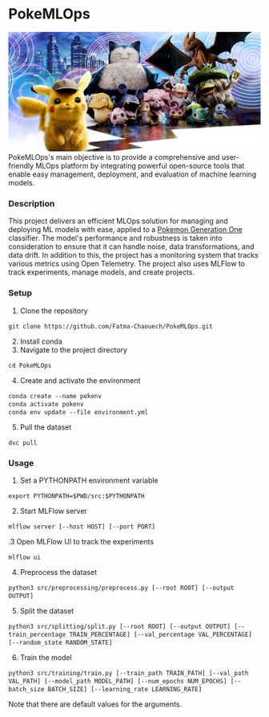 # PokeMLOps
![pokemon](docs/pokemon.png)
PokeMLOps's main objective is to provide a comprehensive and user-friendly MLOps platform by integrating powerful open-source tools that enable easy management, deployment, and evaluation of machine learning models. 

### Description
This project delivers an efficient MLOps solution for managing and deploying ML models with ease, applied to a [Pokemon Generation One](https://www.kaggle.com/datasets/thedagger/pokemon-generation-one) classifier. The model's performance and robustness is taken into consideration to ensure that it can handle noise, data transformations, and data drift. In addition to this, the project has a monitoring system that tracks various metrics using Open Telemetry. The project also uses MLFlow to track experiments, manage models, and create projects.

### Setup
1. Clone the repository 
```
git clone https://github.com/Fatma-Chaouech/PokeMLOps.git
``` 
2. Install conda
3. Navigate to the project directory
```
cd PokeMLOps
```
4. Create and activate the environment
```
conda create --name pokenv
conda activate pokenv
conda env update --file environment.yml
``` 
5. Pull the dataset
```
dvc pull
```
### Usage
1. Set a PYTHONPATH environment variable
```
export PYTHONPATH=$PWD/src:$PYTHONPATH
```
2. Start MLFlow server
```
mlflow server [--host HOST] [--port PORT]
```
.3 Open MLFlow UI to track the experiments
```
mlflow ui
```
4. Preprocess the dataset
```
python3 src/preprocessing/preprocess.py [--root ROOT] [--output OUTPUT]
```
5. Split the dataset
```
python3 src/splitting/split.py [--root ROOT] [--output OUTPUT] [--train_percentage TRAIN_PERCENTAGE] [--val_percentage VAL_PERCENTAGE] [--random_state RANDOM_STATE]
```
6. Train the model
```
python3 src/training/train.py [--train_path TRAIN_PATH] [--val_path VAL_PATH] [--model_path MODEL_PATH] [--num_epochs NUM_EPOCHS] [--batch_size BATCH_SIZE] [--learning_rate LEARNING_RATE]
```

Note that there are default values for the arguments.
